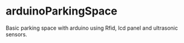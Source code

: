 # arduinoParkingSpace
Basic parking space with arduino using Rfid, lcd panel and ultrasonic sensors.
